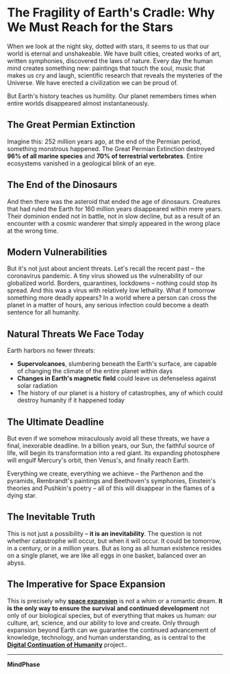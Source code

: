 # The Fragility of Earth's Cradle: Why We Must Reach for the Stars

When we look at the night sky, dotted with stars, it seems to us that our world is eternal and unshakeable. We have built cities, created works of art, written symphonies, discovered the laws of nature. Every day the human mind creates something new: paintings that touch the soul, music that makes us cry and laugh, scientific research that reveals the mysteries of the Universe. We have erected a civilization we can be proud of.

But Earth's history teaches us humility. Our planet remembers times when entire worlds disappeared almost instantaneously.

## The Great Permian Extinction

Imagine this: 252 million years ago, at the end of the Permian period, something monstrous happened. The Great Permian Extinction destroyed **96% of all marine species** and **70% of terrestrial vertebrates**. Entire ecosystems vanished in a geological blink of an eye.

## The End of the Dinosaurs

And then there was the asteroid that ended the age of dinosaurs. Creatures that had ruled the Earth for 160 million years disappeared within mere years. Their dominion ended not in battle, not in slow decline, but as a result of an encounter with a cosmic wanderer that simply appeared in the wrong place at the wrong time.

## Modern Vulnerabilities

But it's not just about ancient threats. Let's recall the recent past – the coronavirus pandemic. A tiny virus showed us the vulnerability of our globalized world. Borders, quarantines, lockdowns – nothing could stop its spread. And this was a virus with relatively low lethality. What if tomorrow something more deadly appears? In a world where a person can cross the planet in a matter of hours, any serious infection could become a death sentence for all humanity.

## Natural Threats We Face Today

Earth harbors no fewer threats:

- **Supervolcanoes**, slumbering beneath the Earth's surface, are capable of changing the climate of the entire planet within days
- **Changes in Earth's magnetic field** could leave us defenseless against solar radiation
- The history of our planet is a history of catastrophes, any of which could destroy humanity if it happened today

## The Ultimate Deadline

But even if we somehow miraculously avoid all these threats, we have a final, inexorable deadline. In a billion years, our Sun, the faithful source of life, will begin its transformation into a red giant. Its expanding photosphere will engulf Mercury's orbit, then Venus's, and finally reach Earth.

Everything we create, everything we achieve – the Parthenon and the pyramids, Rembrandt's paintings and Beethoven's symphonies, Einstein's theories and Pushkin's poetry – all of this will disappear in the flames of a dying star.

## The Inevitable Truth

This is not just a possibility – **it is an inevitability**. The question is not whether catastrophe will occur, but when it will occur. It could be tomorrow, in a century, or in a million years. But as long as all human existence resides on a single planet, we are like all eggs in one basket, balanced over an abyss.

## The Imperative for Space Expansion

This is precisely why **[space expansion](../existential_imperatives/Cost_of_Stellar_Path)** is not a whim or a romantic dream. **It is the only way to ensure the survival and continued development** not only of our biological species, but of everything that makes us human: our culture, art, science, and our ability to love and create. Only through expansion beyond Earth can we guarantee the continued advancement of knowledge, technology, and human understanding, as is central to the **[Digital Continuation of Humanity](../core_concepts/Digital_Continuation_of_Humanity.md)** project..

---

**MindPhase**